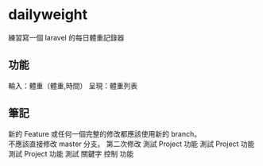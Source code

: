# dailyweight
練習寫一個 laravel 的每日體重記錄器

## 功能
輸入：體重（體重,時間）
呈現：體重列表

## 筆記
新的 Feature 或任何一個完整的修改都應該使用新的 branch。  
不應該直接修改 master 分支。
第二次修改
測試 Project 功能
測試 Project 功能
測試 Project 功能
測試 關鍵字 控制  功能
